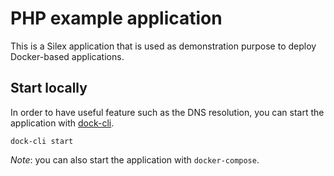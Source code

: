 # PHP example application

This is a Silex application that is used as demonstration purpose to deploy Docker-based applications.

## Start locally

In order to have useful feature such as the DNS resolution, you can start the application with [dock-cli](https://github.com/inviqa/dock-cli).

```
dock-cli start
```

*Note*: you can also start the application with `docker-compose`.
